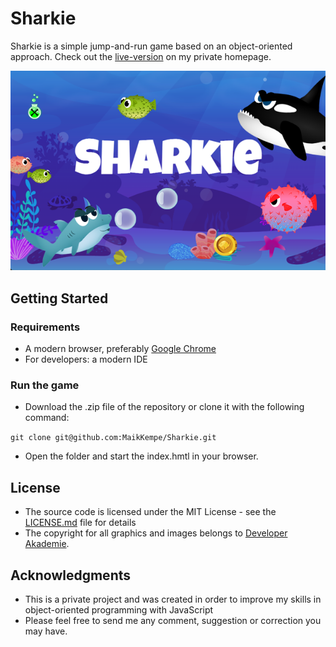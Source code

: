 # Sharkie
Sharkie is a simple jump-and-run game based on an object-oriented approach. Check out the [live-version](https://maik-kempe.de/sharkie/index.html) on my private homepage.


![screenshot](./img/preview.png)

## Getting Started

### Requirements

- A modern browser, preferably [Google Chrome](https://www.google.com/chrome/)
- For developers: a modern IDE

### Run the game

- Download the .zip file of the repository or clone it with the following command:

`git clone git@github.com:MaikKempe/Sharkie.git`

- Open the folder and start the index.hmtl in your browser.

## License
- The source code is licensed under the MIT License - see the [LICENSE.md](LICENSE.md) file for details
- The copyright for all graphics and images belongs to [Developer Akademie](https://developerakademie.com/).

## Acknowledgments
- This is a private project and was created in order to improve my skills in object-oriented programming with JavaScript
- Please feel free to send me any comment, suggestion or correction you may have.
